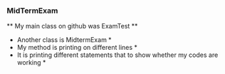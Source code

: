 ### MidTermExam
** My main class on github was ExamTest **
* Another class is MidtermExam *
* My method is printing on different lines *
* It is printing different statements that to show whether my codes are working *


